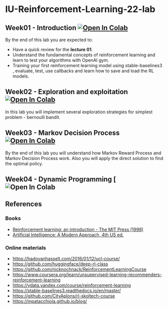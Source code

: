 # IU-Reinforcement-Learning-22-lab

## Week01 - Introduction [![Open In Colab](https://colab.research.google.com/assets/colab-badge.svg)](https://colab.research.google.com/drive/1zDJJXJnqGhrO90KshPkGmZeW7K0Nt_Nd?usp=sharing)

By the end of this lab you are expected to:

- Have a quick review for the **lecture 01**.
- Understand the fundamental concepts of reinforcement learning and learn to test your algorithms with OpenAI gym.
- Training your first reinforcement learning model using stable-baselines3 , evaluate, test, use callbacks and learn how to save and load the RL models.

## Week02 - Exploration and exploitation [![Open In Colab](https://colab.research.google.com/assets/colab-badge.svg)](https://colab.research.google.com/drive/1RorA11Fxjy27GPWzXDjQTecJzdPf9Rub?usp=sharing)
In this lab you will implement several exploration strategies for simplest problem - bernoulli bandit.

## Week03 - Markov Decision Process [![Open In Colab](https://colab.research.google.com/assets/colab-badge.svg)](https://colab.research.google.com/drive/14WoNN2awvPJfzJQmEB-xVMv8oDy-TJeA?usp=sharing)

By the end of this lab you will understand how Markov Reward Process and Markov Decision Process work. Also you will apply the direct solution to find the optimal policy.

## Week04 - Dynamic Programming [![Open In Colab](https://colab.research.google.com/drive/1t2y5UXvHNhCVZIb9AIgcVeUqS4DAkXlE?usp=sharing)

## References

### Books
*  [Reinforcement learning: an introduction - The MIT Press (1998)](https://web.stanford.edu/class/psych209/Readings/SuttonBartoIPRLBook2ndEd.pdf)
*  [Artificial Intelligence: A Modern Approach, 4th US ed.](http://aima.cs.berkeley.edu/)


### Online materials
* https://hadovanhasselt.com/2016/01/12/ucl-course/
* https://github.com/huggingface/deep-rl-class
* https://github.com/nicknochnack/ReinforcementLearningCourse
* https://www.coursera.org/learn/unsupervised-learning-recommenders-reinforcement-learning
* https://ydata.yandex.com/course/reinforcement-learning
* https://stable-baselines3.readthedocs.io/en/master/
* https://github.com/CityAplons/rl-skoltech-course
* https://mpatacchiola.github.io/blog/
